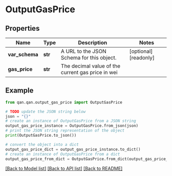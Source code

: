 # OutputGasPrice


## Properties

Name | Type | Description | Notes
------------ | ------------- | ------------- | -------------
**var_schema** | **str** | A URL to the JSON Schema for this object. | [optional] [readonly] 
**gas_price** | **str** | The decimal value of the current gas price in wei | 

## Example

```python
from qan.qan.output_gas_price import OutputGasPrice

# TODO update the JSON string below
json = "{}"
# create an instance of OutputGasPrice from a JSON string
output_gas_price_instance = OutputGasPrice.from_json(json)
# print the JSON string representation of the object
print(OutputGasPrice.to_json())

# convert the object into a dict
output_gas_price_dict = output_gas_price_instance.to_dict()
# create an instance of OutputGasPrice from a dict
output_gas_price_from_dict = OutputGasPrice.from_dict(output_gas_price_dict)
```
[[Back to Model list]](../README.md#documentation-for-models) [[Back to API list]](../README.md#documentation-for-api-endpoints) [[Back to README]](../README.md)



